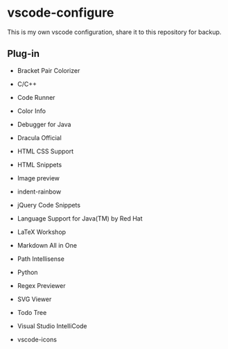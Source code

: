 # vscode-configure

This is my own vscode configuration, share it to this repository for backup.

## Plug-in

- Bracket Pair Colorizer

- C/C++

- Code Runner

- Color Info

- Debugger for Java

- Dracula Official

- HTML CSS Support

- HTML Snippets

- Image preview

- indent-rainbow

- jQuery Code Snippets

- Language Support for Java(TM) by Red Hat

- LaTeX Workshop

- Markdown All in One

- Path Intellisense

- Python

- Regex Previewer

- SVG Viewer

- Todo Tree

- Visual Studio IntelliCode

- vscode-icons

